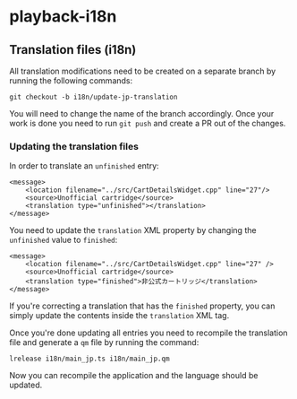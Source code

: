 # playback-i18n

## Translation files (i18n)

All translation modifications need to be created on a separate branch by running the following commands:

`git checkout -b i18n/update-jp-translation`

You will need to change the name of the branch accordingly. Once your work is done you need to run `git push` and create a PR out of the changes.

### Updating the translation files

In order to translate an `unfinished` entry:

```
<message>
    <location filename="../src/CartDetailsWidget.cpp" line="27"/>
    <source>Unofficial cartridge</source>
    <translation type="unfinished"></translation>
</message>
```

You need to update the `translation` XML property by changing the `unfinished` value to `finished`:

```
<message>
    <location filename="../src/CartDetailsWidget.cpp" line="27" />
    <source>Unofficial cartridge</source>
    <translation type="finished">非公式カートリッジ</translation>
</message>
```

If you're correcting a translation that has the `finished` property, you can simply update the contents inside the `translation` XML tag.

Once you're done updating all entries you need to recompile the translation file and generate a `qm` file by running the command:

`lrelease i18n/main_jp.ts i18n/main_jp.qm`

Now you can recompile the application and the language should be updated.
